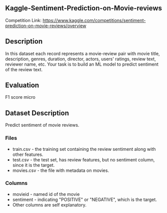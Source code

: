 ## Kaggle-Sentiment-Prediction-on-Movie-reviews
Competition Link: https://www.kaggle.com/competitions/sentiment-prediction-on-movie-reviews/overview

## Description
In this dataset each record represents a movie-review pair with movie title, description, genres, duration, director, actors, users' ratings, review text, reviewer name, etc. Your task is to build an ML model to predict sentiment of the review text.

## Evaluation
F1 score micro

## Dataset Description
Predict sentiment of movie reviews.

### Files
* train.csv - the training set containing the review sentiment along with other features.
* test.csv - the test set, has review features, but no sentiment column, since it is the target.
* movies.csv - the file with metadata on movies.

### Columns
* movieid - named id of the movie
* sentiment - indicating "POSITIVE" or "NEGATIVE", which is the target.
* Other columns are self explanatory.
